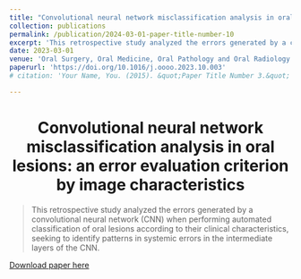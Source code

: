 ```yaml
---
title: "Convolutional neural network misclassification analysis in oral lesions: an error evaluation criterion by image characteristics"
collection: publications
permalink: /publication/2024-03-01-paper-title-number-10
excerpt: 'This retrospective study analyzed the errors generated by a convolutional neural network (CNN) when performing automated classification of oral lesions according to their clinical characteristics, seeking to identify patterns in systemic errors in the intermediate layers of the CNN.'
date: 2023-03-01
venue: 'Oral Surgery, Oral Medicine, Oral Pathology and Oral Radiology'
paperurl: 'https://doi.org/10.1016/j.oooo.2023.10.003'
# citation: 'Your Name, You. (2015). &quot;Paper Title Number 3.&quot; <i>Journal 1</i>. 1(3).'

---
```


<h1 align="center">
  <a>Convolutional neural network misclassification analysis in oral lesions: an error evaluation criterion by image characteristics</a>
  <br/> 
</h1>

> This retrospective study analyzed the errors generated by a convolutional neural network (CNN) when performing automated classification of oral lesions according to their clinical characteristics, seeking to identify patterns in systemic errors in the intermediate layers of the CNN.

[Download paper here](https://doi.org/10.1016/j.oooo.2023.10.003)
<!-- Not available for download yet. -->

<!-- > Recommended citation: FREITAS, Samuel A.; ZEISER, Felipe; COSTA, Cristiano A. da; RAMOS, Gabriel de O.. DEEPCADD: A Deep Learning Architecture for Automatic Detection of Coronary Artery Disease. In: IEEE International Joint Conference on Neural Networks (IJCNN), 2022, Padua, Italy. IEEE.  -->

<!-- Sociedade Brasileira de Computação, 2021 . p. 26-29. DOI: https://doi.org/10.5753/ercas.2021.17431. -->
